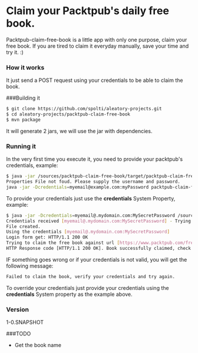 # Claim your Packtpub's daily free book. 

Packtpub-claim-free-book is a little app with only one purpose, claim your free book.
If you are tired to claim it everyday manually, save your time and try it. :)

### How it works
It just send a POST request using your credentials to be able to claim the book.


###Building it
```sh
$ git clone https://github.com/spolti/aleatory-projects.git
$ cd aleatory-projects/packtpub-claim-free-book
$ mvn package
```
It will generate 2 jars, we will use the jar with dependencies.

### Running it
In the very first time you execute it, you need to provide your packtpub's credentials, example:

```sh
$ java -jar /sources/packtpub-claim-free-book/target/packtpub-claim-free-book-1.0-SNAPSHOT-jar-with-dependencies.jar 
Properties File not foud. Please supply the username and password.
java -jar -Dcredentials=myemail@example.com:myPassword packtpub-claim-free-book-1.0-SNAPSHOT-jar-with-dependencies.jar
```

To provide your credentials just use the **credentials** System Property, example:
```sh
$ java -jar -Dcredentials=myemail@.mydomain.com:MySecretPassword /sources/packtpub-claim-free-book/target/packtpub-claim-free-book-1.0-SNAPSHOT-jar-with-dependencies.jar
Credentials received [myemail@.mydomain.com:MySecretPassword] - Trying to create a new properties file [/home/fspolti/claim-free-book.properties].
File created.
Using the credentials [myemail@.mydomain.com:MySecretPassword]
Login form get: HTTP/1.1 200 OK
Trying to claim the free book against url [https://www.packtpub.com/freelearning-claim/16787/21478]
HTTP Response code [HTTP/1.1 200 OK]. Book successfully claimed, check your account. :)
```

IF something goes wrong or if your credentials is not valid, you will get the following message:
```sh
Failed to claim the book, verify your credentials and try again.
```

To override your credentials just provide your credentials using the **credentials** System property as the example above.

### Version
1-0.SNAPSHOT

###TODO
 - Get the book name